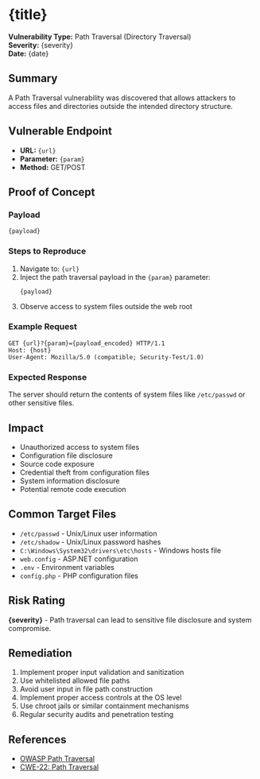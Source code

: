 # {title}
**Vulnerability Type:** Path Traversal (Directory Traversal)  
**Severity:** {severity}  
**Date:** {date}

## Summary
A Path Traversal vulnerability was discovered that allows attackers to access files and directories outside the intended directory structure.

## Vulnerable Endpoint
- **URL:** `{url}`
- **Parameter:** `{param}`
- **Method:** GET/POST

## Proof of Concept

### Payload
```
{payload}
```

### Steps to Reproduce
1. Navigate to: `{url}`
2. Inject the path traversal payload in the `{param}` parameter:
   ```
   {payload}
   ```
3. Observe access to system files outside the web root

### Example Request
```http
GET {url}?{param}={payload_encoded} HTTP/1.1
Host: {host}
User-Agent: Mozilla/5.0 (compatible; Security-Test/1.0)
```

### Expected Response
The server should return the contents of system files like `/etc/passwd` or other sensitive files.

## Impact
- Unauthorized access to system files
- Configuration file disclosure
- Source code exposure
- Credential theft from configuration files
- System information disclosure
- Potential remote code execution

## Common Target Files
- `/etc/passwd` - Unix/Linux user information
- `/etc/shadow` - Unix/Linux password hashes
- `C:\Windows\System32\drivers\etc\hosts` - Windows hosts file
- `web.config` - ASP.NET configuration
- `.env` - Environment variables
- `config.php` - PHP configuration files

## Risk Rating
**{severity}** - Path traversal can lead to sensitive file disclosure and system compromise.

## Remediation
1. Implement proper input validation and sanitization
2. Use whitelisted allowed file paths
3. Avoid user input in file path construction
4. Implement proper access controls at the OS level
5. Use chroot jails or similar containment mechanisms
6. Regular security audits and penetration testing

## References
- [OWASP Path Traversal](https://owasp.org/www-community/attacks/Path_Traversal)
- [CWE-22: Path Traversal](https://cwe.mitre.org/data/definitions/22.html)
